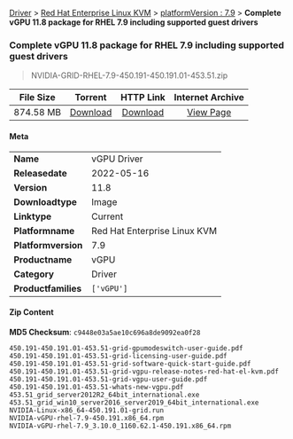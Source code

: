 
[Driver](/README.md)  >  [Red Hat Enterprise Linux KVM](/index/Driver/Red_Hat_Enterprise_Linux_KVM.md)  >  [platformVersion : 7.9](/index/Driver/Red_Hat_Enterprise_Linux_KVM/7.9.md)  >  **Complete vGPU 11.8 package for RHEL 7.9 including supported guest drivers**


###    Complete vGPU 11.8 package for RHEL 7.9 including supported guest drivers

> NVIDIA-GRID-RHEL-7.9-450.191-450.191.01-453.51.zip   


| **File Size** | **Torrent**  | **HTTP Link** | **Internet Archive** |
|:-------------:|:------------:|:-------------:|:--------------------:|
| 874.58 MB |  [Download](https://archive.org/download/nvgpu_NVIDIA-GRID-RHEL-7.9-450.191-450.191.01-453.51.zip/nvgpu_NVIDIA-GRID-RHEL-7.9-450.191-450.191.01-453.51.zip_archive.torrent)       | [Download](https://archive.org/compress/nvgpu_NVIDIA-GRID-RHEL-7.9-450.191-450.191.01-453.51.zip) | [View Page](https://archive.org/details/nvgpu_NVIDIA-GRID-RHEL-7.9-450.191-450.191.01-453.51.zip)       |

#### Meta

<table>
<tr><td><strong>Name</strong></td><td>vGPU Driver</td></tr>
<tr><td><strong>Releasedate</strong></td><td>2022-05-16</td></tr>
<tr><td><strong>Version</strong></td><td>11.8</td></tr>
<tr><td><strong>Downloadtype</strong></td><td>Image</td></tr>
<tr><td><strong>Linktype</strong></td><td>Current</td></tr>
<tr><td><strong>Platformname</strong></td><td>Red Hat Enterprise Linux KVM</td></tr>
<tr><td><strong>Platformversion</strong></td><td>7.9</td></tr>
<tr><td><strong>Productname</strong></td><td>vGPU</td></tr>
<tr><td><strong>Category</strong></td><td>Driver</td></tr>
<tr><td><strong>Productfamilies</strong></td><td><code>['vGPU']</code></td></tr>
</table>

#### Zip Content

**MD5 Checksum**: `c9448e03a5ae10c696a8de9092ea0f28`

```text
450.191-450.191.01-453.51-grid-gpumodeswitch-user-guide.pdf
450.191-450.191.01-453.51-grid-licensing-user-guide.pdf
450.191-450.191.01-453.51-grid-software-quick-start-guide.pdf
450.191-450.191.01-453.51-grid-vgpu-release-notes-red-hat-el-kvm.pdf
450.191-450.191.01-453.51-grid-vgpu-user-guide.pdf
450.191-450.191.01-453.51-whats-new-vgpu.pdf
453.51_grid_server2012R2_64bit_international.exe
453.51_grid_win10_server2016_server2019_64bit_international.exe
NVIDIA-Linux-x86_64-450.191.01-grid.run
NVIDIA-vGPU-rhel-7.9-450.191.x86_64.rpm
NVIDIA-vGPU-rhel-7.9_3.10.0_1160.62.1-450.191.x86_64.rpm
```